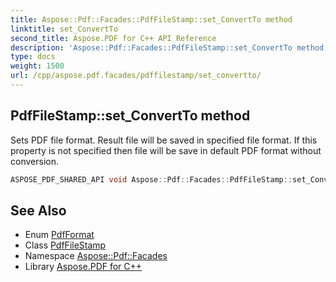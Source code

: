 ```yaml
---
title: Aspose::Pdf::Facades::PdfFileStamp::set_ConvertTo method
linktitle: set_ConvertTo
second_title: Aspose.PDF for C++ API Reference
description: 'Aspose::Pdf::Facades::PdfFileStamp::set_ConvertTo method. Sets PDF file format. Result file will be saved in specified file format. If this property is not specified then file will be save in default PDF format without conversion in C++.'
type: docs
weight: 1500
url: /cpp/aspose.pdf.facades/pdffilestamp/set_convertto/
---
```

## PdfFileStamp::set_ConvertTo method


Sets PDF file format. Result file will be saved in specified file format. If this property is not specified then file will be save in default PDF format without conversion.

```cpp
ASPOSE_PDF_SHARED_API void Aspose::Pdf::Facades::PdfFileStamp::set_ConvertTo(PdfFormat value)
```

## See Also

* Enum [PdfFormat](../../../aspose.pdf/pdfformat/)
* Class [PdfFileStamp](../)
* Namespace [Aspose::Pdf::Facades](../../)
* Library [Aspose.PDF for C++](../../../)

